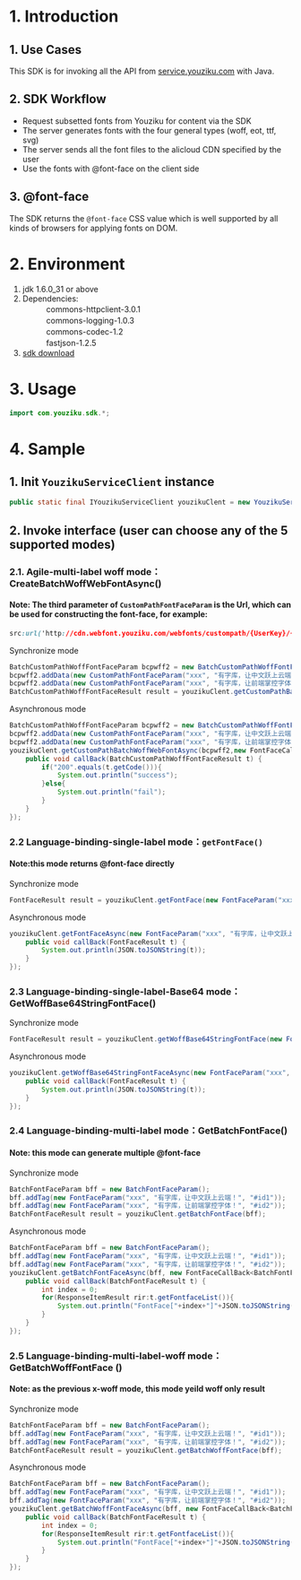 # 1. Introduction
## 1. Use Cases<br/>

This SDK is for invoking all the API from [service.youziku.com](http://service.youziku.com) with Java.<br/>

## 2. SDK Workflow<br/>

- Request subsetted fonts from Youziku for content via the SDK<br/>
- The server generates fonts with the four general types (woff, eot, ttf, svg)<br/>
- The server sends all the font files to the alicloud CDN specified by the user<br/>
- Use the fonts with @font-face on the client side<br/>

## 3. @font-face<br/>

The SDK returns the `@font-face` CSS value which is well supported by all kinds of browsers for applying fonts on DOM.<br/>

# 2. Environment
1. jdk 1.6.0_31 or above <br />
2. Dependencies: <br />
　　　commons-httpclient-3.0.1<br />
　　　commons-logging-1.0.3<br />
　　　commons-codec-1.2<br />
　　　fastjson-1.2.5<br />
3. [sdk download](https://github.com/youziku/youziku-sdk-java/raw/master/sdk下载/sdk.jars.zip)<br />

# 3. Usage
```java
import com.youziku.sdk.*;
```

# 4. Sample
## 1. Init `YouzikuServiceClient` instance

```java
public static final IYouzikuServiceClient youzikuClent = new YouzikuServiceClient("xxxxxx"); //xxxxxx: user's apikey
```

## 2. Invoke interface (user can choose any of the 5 supported modes)
### 2.1. Agile-multi-label woff mode：CreateBatchWoffWebFontAsync()

#### Note: The third parameter of `CustomPathFontFaceParam` is the Url, which can be used for constructing the font-face, for example: 

```css
src:url('http://cdn.webfont.youziku.com/webfonts/custompath/{UserKey}/{Url}.bmp') format('woff')
```

Synchronize mode
``` java
BatchCustomPathWoffFontFaceParam bcpwff2 = new BatchCustomPathWoffFontFaceParam();
bcpwff2.addData(new CustomPathFontFaceParam("xxx", "有字库，让中文跃上云端！", "youziku/test-1"));//xxx is the UserKey
bcpwff2.addData(new CustomPathFontFaceParam("xxx", "有字库，让前端掌控字体！", "youziku/test-2"));
BatchCustomPathWoffFontFaceResult result = youzikuClent.getCustomPathBatchWoffWebFont(bcpwff2);
```

Asynchronous mode
``` java
BatchCustomPathWoffFontFaceParam bcpwff2 = new BatchCustomPathWoffFontFaceParam();
bcpwff2.addData(new CustomPathFontFaceParam("xxx", "有字库，让中文跃上云端！", "youziku/test-1"));
bcpwff2.addData(new CustomPathFontFaceParam("xxx", "有字库，让前端掌控字体！", "youziku/test-2"));
youzikuClent.getCustomPathBatchWoffWebFontAsync(bcpwff2,new FontFaceCallBack<BatchCustomPathWoffFontFaceResult>() {
	public void callBack(BatchCustomPathWoffFontFaceResult t) {
		if("200".equals(t.getCode())){
			System.out.println("success");
		}else{
			System.out.println("fail");
		}
	}
});

```

### 2.2 Language-binding-single-label mode：`getFontFace()`
#### Note:this mode returns @font-face directly
Synchronize mode
``` java
FontFaceResult result = youzikuClent.getFontFace(new FontFaceParam("xxx", "有字库，让中文跃上云端！", "#id1"));
```
Asynchronous mode
``` java
youzikuClent.getFontFaceAsync(new FontFaceParam("xxx", "有字库，让中文跃上云端！", "#id1") , new FontFaceCallBack<FontFaceResult>() {
	public void callBack(FontFaceResult t) {
		System.out.println(JSON.toJSONString(t));
	}
});
```
### 2.3 Language-binding-single-label-Base64 mode：GetWoffBase64StringFontFace()
Synchronize mode
``` java
FontFaceResult result = youzikuClent.getWoffBase64StringFontFace(new FontFaceParam("xxx", "有字库，让中文跃上云端！", "#id1"));
```
Asynchronous mode
``` java
youzikuClent.getWoffBase64StringFontFaceAsync(new FontFaceParam("xxx", "有字库，让中文跃上云端！", "#id1"), new FontFaceCallBack<FontFaceResult>() {
	public void callBack(FontFaceResult t) {
		System.out.println(JSON.toJSONString(t));
	}
});
```

### 2.4 Language-binding-multi-label mode：GetBatchFontFace()
#### Note: this mode can generate multiple @font-face
Synchronize mode
``` java
BatchFontFaceParam bff = new BatchFontFaceParam();
bff.addTag(new FontFaceParam("xxx", "有字库，让中文跃上云端！", "#id1"));
bff.addTag(new FontFaceParam("xxx", "有字库，让前端掌控字体！", "#id2"));
BatchFontFaceResult result = youzikuClent.getBatchFontFace(bff);
```
Asynchronous mode
``` java
BatchFontFaceParam bff = new BatchFontFaceParam();
bff.addTag(new FontFaceParam("xxx", "有字库，让中文跃上云端！", "#id1"));
bff.addTag(new FontFaceParam("xxx", "有字库，让前端掌控字体！", "#id2"));
youzikuClent.getBatchFontFaceAsync(bff, new FontFaceCallBack<BatchFontFaceResult>() {
	public void callBack(BatchFontFaceResult t) {
		int index = 0;
		for(ResponseItemResult rir:t.getFontfaceList()){
			System.out.println("FontFace["+index+"]"+JSON.toJSONString(rir));
		}
	}
});
```
### 2.5 Language-binding-multi-label-woff mode：GetBatchWoffFontFace ()
#### Note: as the previous x-woff mode, this mode yeild woff only result
Synchronize mode
``` java
BatchFontFaceParam bff = new BatchFontFaceParam();
bff.addTag(new FontFaceParam("xxx", "有字库，让中文跃上云端！", "#id1"));
bff.addTag(new FontFaceParam("xxx", "有字库，让前端掌控字体！", "#id2"));
BatchFontFaceResult result = youzikuClent.getBatchWoffFontFace(bff);
```
Asynchronous mode
``` java
BatchFontFaceParam bff = new BatchFontFaceParam();
bff.addTag(new FontFaceParam("xxx", "有字库，让中文跃上云端！", "#id1"));
bff.addTag(new FontFaceParam("xxx", "有字库，让前端掌控字体！", "#id2"));
youzikuClent.getBatchWoffFontFaceAsync(bff, new FontFaceCallBack<BatchFontFaceResult>() {
	public void callBack(BatchFontFaceResult t) {
		int index = 0;
		for(ResponseItemResult rir:t.getFontfaceList()){
			System.out.println("FontFace["+index+"]"+JSON.toJSONString(rir));
		}
	}
});
```
